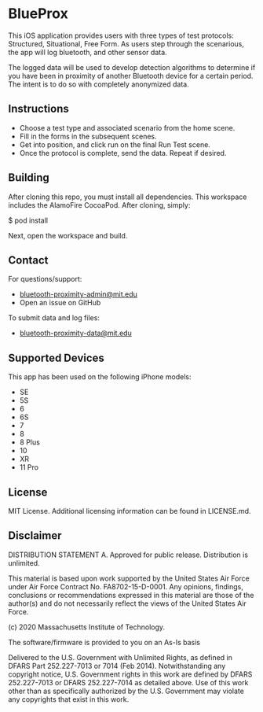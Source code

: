 # BlueProx

This iOS application provides users with three types of test protocols: Structured, Situational, Free Form. As users step through the scenarious, the app will log bluetooth, and other sensor data.

The logged data will be used to develop detection algorithms to determine if you have been in proximity of another Bluetooth device for a certain period. The intent is to do so with completely anonymized data.

## Instructions

* Choose a test type and associated scenario from the home scene. 
* Fill in the forms in the subsequent scenes. 
* Get into position, and click run on the final Run Test scene. 
* Once the protocol is complete, send the data. Repeat if desired.

## Building

After cloning this repo, you must install all dependencies. This workspace includes the AlamoFire CocoaPod. After cloning, simply:

<project dir>$ pod install

Next, open the workspace and build.

## Contact

For questions/support: 
- bluetooth-proximity-admin@mit.edu
- Open an issue on GitHub

To submit data and log files:
- bluetooth-proximity-data@mit.edu

## Supported Devices

This app has been used on the following iPhone models:
- SE
- 5S
- 6
- 6S
- 7
- 8
- 8 Plus
- 10
- XR
- 11 Pro


## License

MIT License. Additional licensing information can be found in LICENSE.md.

## Disclaimer

DISTRIBUTION STATEMENT A. Approved for public release. Distribution is unlimited.
 
This material is based upon work supported by the United States Air Force under Air Force Contract No. FA8702-15-D-0001. Any opinions, findings, conclusions or recommendations expressed in this material are those of the author(s) and do not necessarily reflect the views of the United States Air Force.
 
(c) 2020 Massachusetts Institute of Technology.
 
The software/firmware is provided to you on an As-Is basis
 
Delivered to the U.S. Government with Unlimited Rights, as defined in DFARS Part 252.227-7013 or 7014 (Feb 2014). Notwithstanding any copyright notice, U.S. Government rights in this work are defined by DFARS 252.227-7013 or DFARS 252.227-7014 as detailed above. Use of this work other than as specifically authorized by the U.S. Government may violate any copyrights that exist in this work.

